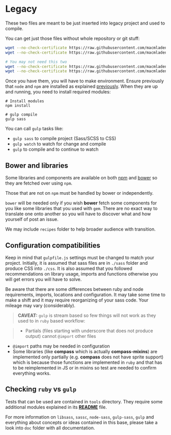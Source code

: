 # Legacy

These two files are meant to be just inserted into legacy project and used to compile.

You can get just those files without whole repository or git stuff:

```bash
wget --no-check-certificate https://raw.githubusercontent.com/macmladen/gulp-sass-base/master/legacy/package.json
wget --no-check-certificate https://raw.githubusercontent.com/macmladen/gulp-sass-base/master/legacy/gulpfile.js

# You may not need this two
wget --no-check-certificate https://raw.githubusercontent.com/macmladen/gulp-sass-base/master/bower.json
wget --no-check-certificate https://raw.githubusercontent.com/macmladen/gulp-sass-base/master/.bowerrc
```

Once you have them, you will have to make environment. Ensure previously that `node` and `npm` are installed as explained [previously](../README.md#basic-tools-installation---node-and-npm). When they are up and running, you need to install required modules:

```
# Install modules
npm install

# gulp compile
gulp sass
```

You can call `gulp` tasks like:

* `gulp sass` to compile project (Sass/SCSS to CSS)
* `gulp watch` to watch for change and compile
* `gulp` to compile and to continue to watch

## Bower and libraries

Some libraries and components are available on both [npm](https://npmjs.com) and [bower](https://bower.io) so they are fetched over using `npm`.

Those that are not on `npm` must be handled by bower or independently.

`bower` will be needed only if you wish **bower** fetch some components for you like some libraries that you used with `gem`. There are no exact way to translate one onto another so you will have to discover what and how yourself of post an issue.

We may include `recipes` folder to help broader audience with transition.

## Configuration compatibilities

Keep in mind that `gulpfile.js` settings must be changed to match your project. Initially, it is assumed that sass files are in `./sass` folder and produce CSS into `./css`. It is also assumed that you followed recommendations on library usage, imports and functions otherwise you will get errors you will have to solve.

Be aware that there are some differences between ruby and node requirements, imports, locations and configuration. It may take some time to make a shift and it may require reorganizing of your sass code. Your mileage may vary (considerably).

> **CAVEAT:** `gulp` is stream based so few things will not work as they used to in `ruby` based workflow:

>* Partials (files starting with underscore that does not produce output) cannot `@import` other files
* `@import` paths may be needed in configuration
* Some libraries (like **compass** which is actually **compass-mixins**) are implemented only partially (e.g. **compass** does not have sprite support) which is because those functions are implemented in `ruby` and that has to be reimplemented in JS or in mixins so test are needed to confirm everything works.

## Checking `ruby` vs `gulp` 

Tests that can be used are contained in `tools` directory. They require some additional modules explained in its **[README](../tools/README.md)** file.

For more information on `libsass`, `sassc`, `node-sass`, `gulp-sass`, `gulp` and everything about concepts or ideas contained in this base, please take a look into `doc` folder with all documentation.
